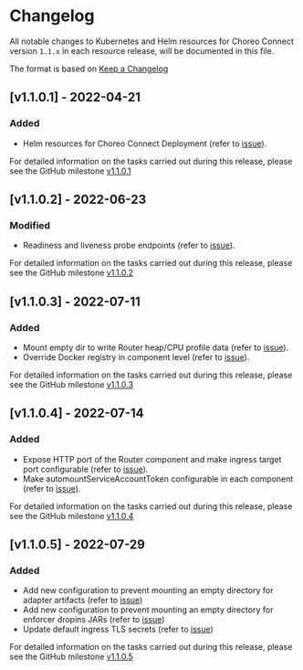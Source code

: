 # Changelog

All notable changes to Kubernetes and Helm resources for Choreo Connect version `1.1.x` in each resource release,
will be documented in this file.

The format is based on [Keep a Changelog](https://keepachangelog.com/en/1.0.0/)

## [v1.1.0.1] - 2022-04-21

### Added

- Helm resources for Choreo Connect Deployment (refer to [issue](https://github.com/wso2/kubernetes-microgateway/issues/35)).

For detailed information on the tasks carried out during this release, please see the GitHub milestone [v1.1.0.1](https://github.com/wso2/kubernetes-microgateway/milestone/5)

## [v1.1.0.2] - 2022-06-23

### Modified

- Readiness and liveness probe endpoints (refer to [issue](https://github.com/wso2/kubernetes-microgateway/issues/38)).

For detailed information on the tasks carried out during this release, please see the GitHub milestone [v1.1.0.2](https://github.com/wso2/kubernetes-microgateway/milestone/6)

## [v1.1.0.3] - 2022-07-11

### Added

- Mount empty dir to write Router heap/CPU profile data (refer to [issue](https://github.com/wso2/kubernetes-microgateway/issues/45)).
- Override Docker registry in component level (refer to [issue](https://github.com/wso2/kubernetes-microgateway/issues/46)).

For detailed information on the tasks carried out during this release, please see the GitHub milestone [v1.1.0.3](https://github.com/wso2/kubernetes-microgateway/milestone/8)

## [v1.1.0.4] - 2022-07-14

### Added

- Expose HTTP port of the Router component and make ingress target port configurable (refer to [issue](https://github.com/wso2/kubernetes-microgateway/issues/52)).
- Make automountServiceAccountToken configurable in each component (refer to [issue](https://github.com/wso2/kubernetes-microgateway/issues/53)).

For detailed information on the tasks carried out during this release, please see the GitHub milestone [v1.1.0.4](https://github.com/wso2/kubernetes-microgateway/milestone/10)

## [v1.1.0.5] - 2022-07-29

### Added

- Add new configuration to prevent mounting an empty directory for adapter artifacts (refer to [issue](https://github.com/wso2/kubernetes-microgateway/issues/62))
- Add new configuration to prevent mounting an empty directory for enforcer dropins JARs (refer to [issue](https://github.com/wso2/kubernetes-microgateway/issues/64))
- Update default ingress TLS secrets (refer to [issue](https://github.com/wso2/kubernetes-microgateway/issues/68))

For detailed information on the tasks carried out during this release, please see the GitHub milestone [v1.1.0.5](https://github.com/wso2/kubernetes-microgateway/milestone/12)
